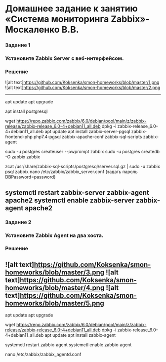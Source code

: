 # Домашнее задание к занятию «Система мониторинга Zabbix»- Москаленко В.В.



### Задание 1
### Установите Zabbix Server с веб-интерфейсом.

### Решение


![alt text]https://github.com/Koksenka/smon-homeworks/blob/master/1.png
![alt text]https://github.com/Koksenka/smon-homeworks/blob/master/2.png

---


apt update
apt upgrade

apt install postgresql

wget https://repo.zabbix.com/zabbix/6.0/debian/pool/main/z/zabbix-release/zabbix-release_6.0-4+debian11_all.deb
dpkg -i zabbix-release_6.0-4+debian11_all.deb
apt update
apt install zabbix-server-pgsql zabbix-frontend-php php7.4-pgsql zabbix-apache-conf zabbix-sql-scripts zabbix-agent

sudo -u postgres createuser --pwprompt zabbix
sudo -u postgres createdb -O zabbix zabbix

zcat /usr/share/zabbix-sql-scripts/postgresql/server.sql.gz | sudo -u zabbix psql zabbix
nano /etc/zabbix/zabbix_server.conf (задать пароль DBPassword=password)

systemctl restart zabbix-server zabbix-agent apache2
systemctl enable zabbix-server zabbix-agent apache2
---

### Задание 2
### Установите Zabbix Agent на два хоста.

### Решение
![alt text]https://github.com/Koksenka/smon-homeworks/blob/master/3.png
![alt text]https://github.com/Koksenka/smon-homeworks/blob/master/4.png
![alt text]https://github.com/Koksenka/smon-homeworks/blob/master/5.png
---
apt update
apt upgrade

wget https://repo.zabbix.com/zabbix/6.0/debian/pool/main/z/zabbix-release/zabbix-release_6.0-4+debian11_all.deb
dpkg -i zabbix-release_6.0-4+debian11_all.deb
apt update
apt install zabbix-agent

systemctl restart zabbix-agent
systemctl enable zabbix-agent

nano /etc/zabbix/zabbix_agentd.conf